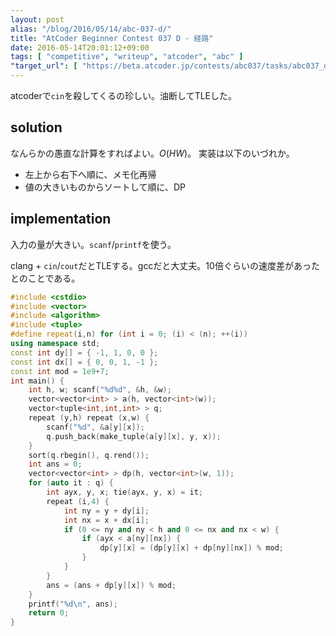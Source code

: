 ```yaml
---
layout: post
alias: "/blog/2016/05/14/abc-037-d/"
title: "AtCoder Beginner Contest 037 D - 経路"
date: 2016-05-14T20:01:12+09:00
tags: [ "competitive", "writeup", "atcoder", "abc" ]
"target_url": [ "https://beta.atcoder.jp/contests/abc037/tasks/abc037_d" ]
---
```


atcoderで`cin`を殺してくるの珍しい。油断してTLEした。

## solution

なんらかの愚直な計算をすればよい。$O(HW)$。
実装は以下のいづれか。

-   左上から右下へ順に、メモ化再帰
-   値の大きいものからソートして順に、DP

## implementation

入力の量が大きい。`scanf`/`printf`を使う。

clang + `cin`/`cout`だとTLEする。gccだと大丈夫。10倍ぐらいの速度差があったとのことである。

``` c++
#include <cstdio>
#include <vector>
#include <algorithm>
#include <tuple>
#define repeat(i,n) for (int i = 0; (i) < (n); ++(i))
using namespace std;
const int dy[] = { -1, 1, 0, 0 };
const int dx[] = { 0, 0, 1, -1 };
const int mod = 1e9+7;
int main() {
    int h, w; scanf("%d%d", &h, &w);
    vector<vector<int> > a(h, vector<int>(w));
    vector<tuple<int,int,int> > q;
    repeat (y,h) repeat (x,w) {
        scanf("%d", &a[y][x]);
        q.push_back(make_tuple(a[y][x], y, x));
    }
    sort(q.rbegin(), q.rend());
    int ans = 0;
    vector<vector<int> > dp(h, vector<int>(w, 1));
    for (auto it : q) {
        int ayx, y, x; tie(ayx, y, x) = it;
        repeat (i,4) {
            int ny = y + dy[i];
            int nx = x + dx[i];
            if (0 <= ny and ny < h and 0 <= nx and nx < w) {
                if (ayx < a[ny][nx]) {
                    dp[y][x] = (dp[y][x] + dp[ny][nx]) % mod;
                }
            }
        }
        ans = (ans + dp[y][x]) % mod;
    }
    printf("%d\n", ans);
    return 0;
}
```
